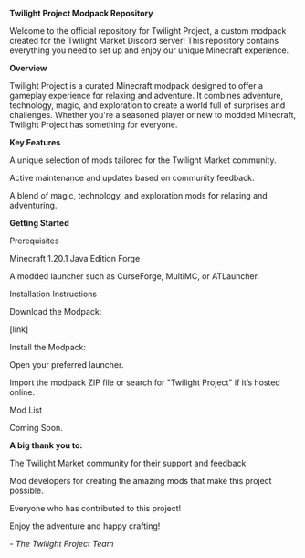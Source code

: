 **Twilight Project Modpack Repository**

Welcome to the official repository for Twilight Project, a custom modpack created for the Twilight Market Discord server! This repository contains everything you need to set up and enjoy our unique Minecraft experience.

**Overview**

Twilight Project is a curated Minecraft modpack designed to offer a gameplay experience for relaxing and adventure. It combines adventure, technology, magic, and exploration to create a world full of surprises and challenges. Whether you're a seasoned player or new to modded Minecraft, Twilight Project has something for everyone.

**Key Features**

A unique selection of mods tailored for the Twilight Market community.

Active maintenance and updates based on community feedback.

A blend of magic, technology, and exploration mods for relaxing and adventuring.

**Getting Started**

Prerequisites

Minecraft 1.20.1 Java Edition Forge 

A modded launcher such as CurseForge, MultiMC, or ATLauncher.

Installation Instructions

Download the Modpack:

[link]

Install the Modpack:

Open your preferred launcher.

Import the modpack ZIP file or search for "Twilight Project" if it’s hosted online.


Mod List

Coming Soon.



**A big thank you to:**

The Twilight Market community for their support and feedback.

Mod developers for creating the amazing mods that make this project possible.

Everyone who has contributed to this project!

Enjoy the adventure and happy crafting!

_- The Twilight Project Team_
